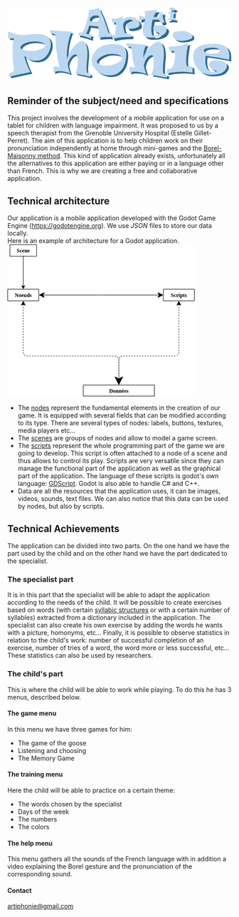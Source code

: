# ![](https://github.com/WriteInGesturesProject/dev/blob/master/writeInGesture/assets/logo.png) 

## Reminder of the subject/need and specifications
This project involves the development of a mobile application for use on a tablet for children with language impairment.
It was proposed to us by a speech therapist from the Grenoble University Hospital (Estelle Gillet-Perret).
The aim of this application is to help children work on their pronunciation independently at home through mini-games and the [Borel-Maisonny method](https://fr.wikipedia.org/wiki/M%C3%A9thode_Borel-Maisonny).
This kind of application already exists, unfortunately all the alternatives to this application are either paying or in a language other than French. This is why we are creating a free and collaborative application.

## Technical architecture
Our application is a mobile application developed with the Godot Game Engine (https://godotengine.org).
We use *JSON* files to store our data locally.  
Here is an example of architecture for a Godot application.  
![](https://github.com/WriteInGesturesProject/docs/blob/master/Images/Architecture.png)  

- The [nodes](http://docs.godotengine.org/fr/latest/getting_started/step_by_step/scenes_and_nodes.html#nodes) represent the fundamental elements in the creation of our game. It is equipped with several fields that can be modified according to its type. There are several types of nodes: labels, buttons, textures, media players etc...  
- The [scenes](http://docs.godotengine.org/fr/latest/getting_started/step_by_step/scenes_and_nodes.html#scenes) are groups of nodes and allow to model a game screen.  
- The [scripts](https://docs.godotengine.org/fr/latest/getting_started/scripting/visual_script/getting_started.html) represent the whole programming part of the game we are going to develop. This script is often attached to a node of a scene and thus allows to control its play. Scripts are very versatile since they can manage the functional part of the application as well as the graphical part of the application.  The language of these scripts is godot's own language: [GDScript](https://docs.godotengine.org/fr/latest/getting_started/scripting/gdscript/gdscript_advanced.html). Godot is also able to handle C# and C++.
- Data are all the resources that the application uses, it can be images, videos, sounds, text files. We can also notice that this data can be used by nodes, but also by scripts.


## Technical Achievements
The application can be divided into two parts. On the one hand we have the part used by the child and on the other hand we have the part dedicated to the specialist.


### The specialist part
It is in this part that the specialist will be able to adapt the application according to the needs of the child. It will be possible to create exercises based on words (with certain [syllabic structures](https://www.sfu.ca/fren270/phonologie/page4_7.html) or with a certain number of syllables) extracted from a dictionary included in the application. The specialist can also create his own exercise by adding the words he wants with a picture, homonyms, etc...
Finally, it is possible to observe statistics in relation to the child's work: number of successful completion of an exercise, number of tries of a word, the word more or less successful, etc... These statistics can also be used by researchers.


### The child's part
This is where the child will be able to work while playing. To do this he has 3 menus, described below. 

#### The game menu
In this menu we have three games for him:
- The game of the goose
- Listening and choosing
- The Memory Game


#### The training menu
Here the child will be able to practice on a certain theme:
- The words chosen by the specialist
- Days of the week
- The numbers
- The colors


#### The help menu
This menu gathers all the sounds of the French language with in addition a video explaining the Borel gesture and the pronunciation of the corresponding sound.

#### Contact 
artiphonie@gmail.com

